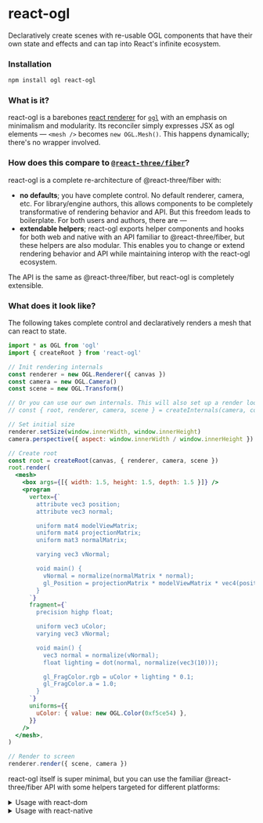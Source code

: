 # react-ogl

Declaratively create scenes with re-usable OGL components that have their own state and effects and can tap into React's infinite ecosystem.

### Installation

```bash
npm install ogl react-ogl
```

### What is it?

react-ogl is a barebones [react renderer](https://reactjs.org/docs/codebase-overview.html#renderers) for [`ogl`](https://npmjs.com/ogl) with an emphasis on minimalism and modularity. Its reconciler simply expresses JSX as ogl elements — `<mesh />` becomes `new OGL.Mesh()`. This happens dynamically; there's no wrapper involved.

### How does this compare to [`@react-three/fiber`](https://github.com/pmndrs/react-three-fiber)?

react-ogl is a complete re-architecture of @react-three/fiber with:

- **no defaults**; you have complete control. No default renderer, camera, etc. For library/engine authors, this allows components to be completely transformative of rendering behavior and API. But this freedom leads to boilerplate. For both users and authors, there are —
- **extendable helpers**; react-ogl exports helper components and hooks for both web and native with an API familiar to @react-three/fiber, but these helpers are also modular. This enables you to change or extend rendering behavior and API while maintaining interop with the react-ogl ecosystem.

The API is the same as @react-three/fiber, but react-ogl is completely extensible.

### What does it look like?

The following takes complete control and declaratively renders a mesh that can react to state.

```jsx
import * as OGL from 'ogl'
import { createRoot } from 'react-ogl'

// Init rendering internals
const renderer = new OGL.Renderer({ canvas })
const camera = new OGL.Camera()
const scene = new OGL.Transform()

// Or you can use our own internals. This will also set up a render loop.
// const { root, renderer, camera, scene } = createInternals(camera, config)

// Set initial size
renderer.setSize(window.innerWidth, window.innerHeight)
camera.perspective({ aspect: window.innerWidth / window.innerHeight })

// Create root
const root = createRoot(canvas, { renderer, camera, scene })
root.render(
  <mesh>
    <box args={[{ width: 1.5, height: 1.5, depth: 1.5 }]} />
    <program
      vertex={`
        attribute vec3 position;
        attribute vec3 normal;

        uniform mat4 modelViewMatrix;
        uniform mat4 projectionMatrix;
        uniform mat3 normalMatrix;

        varying vec3 vNormal;

        void main() {
          vNormal = normalize(normalMatrix * normal);
          gl_Position = projectionMatrix * modelViewMatrix * vec4(position, 1.0);
        }
      `}
      fragment={`
        precision highp float;

        uniform vec3 uColor;
        varying vec3 vNormal;

        void main() {
          vec3 normal = normalize(vNormal);
          float lighting = dot(normal, normalize(vec3(10)));

          gl_FragColor.rgb = uColor + lighting * 0.1;
          gl_FragColor.a = 1.0;
        }
      `}
      uniforms={{
        uColor: { value: new OGL.Color(0xf5ce54) },
      }}
    />
  </mesh>,
)

// Render to screen
renderer.render({ scene, camera })
```

react-ogl itself is super minimal, but you can use the familiar @react-three/fiber API with some helpers targeted for different platforms:

<details>
  <summary>Usage with react-dom</summary>

<br />

This example uses [`create-react-app`](https://reactjs.org/docs/create-a-new-react-app.html#create-react-app) for the sake of simplicity, but you can use your own environment or [create a codesandbox](https://react.new).

```bash
# Create app
npx create-react-app my-app
cd my-app

# Install dependencies
npm install ogl react-ogl

# Start
npm run start
```

Inside of our app, we can use the same API as @react-three/fiber but with OGL elements and methods.

```jsx
import * as OGL from 'ogl'
import { useRef, useState } from 'react'
import { useFrame, Canvas } from 'react-ogl/web'
import { render } from 'react-dom'

const hotpink = new OGL.Color(0xfba2d4)
const orange = new OGL.Color(0xf5ce54)

const Box = (props) => {
  const mesh = useRef()
  const [hovered, setHover] = useState(false)
  const [active, setActive] = useState(false)

  useFrame(() => (mesh.current.rotation.x += 0.01))

  return (
    <mesh
      {...props}
      ref={mesh}
      onClick={() => setActive((value) => !value)}
      onPointerOver={() => setHover(true)}
      onPointerOut={() => setHover(false)}
    >
      <box
        args={[
          active
            ? { width: 1.5, height: 1.5, depth: 1.5 }
            : { width: 1, height: 1, depth: 1 },
        ]}
      />
      <program
        vertex={`
          attribute vec3 position;
          attribute vec3 normal;

          uniform mat4 modelViewMatrix;
          uniform mat4 projectionMatrix;
          uniform mat3 normalMatrix;

          varying vec3 vNormal;

          void main() {
            vNormal = normalize(normalMatrix * normal);
            gl_Position = projectionMatrix * modelViewMatrix * vec4(position, 1.0);
          }
        `}
        fragment={`
          precision highp float;

          uniform vec3 uColor;
          varying vec3 vNormal;

          void main() {
            vec3 normal = normalize(vNormal);
            float lighting = dot(normal, normalize(vec3(10)));

            gl_FragColor.rgb = uColor + lighting * 0.1;
            gl_FragColor.a = 1.0;
          }
        `}
        uniforms={{
          uColor: { value: hovered ? hotpink : orange },
        }}
      />
    </mesh>
  )
}

render(
  <Canvas camera={{ position: [0, 0, 8] }}>
    <Box position={[-1.2, 0, 0]} />
    <Box position={[1.2, 0, 0]} />
  </Canvas>,
  document.getElementById('root'),
)
```

</details>

<details>
  <summary>Usage with react-native</summary>

<br />

This example uses [`expo-cli`](https://docs.expo.dev/get-started/create-a-new-app) for the sake of simplicity, but you can use your own barebones setup if you wish.

```bash
# Install expo-cli, this will create our app
npm install expo-cli -g

# Create app and cd into it
expo init my-app
cd my-app

# Install dependencies
npm install ogl react-ogl

# Start
expo start
```

Inside of our app, you can use the same API as web while running on native OpenGLES — no webview needed.

```js
import * as OGL from 'ogl'
import { useRef, useState } from 'react'
import { useFrame, Canvas } from 'react-ogl/native'
import { registerRootComponent } from 'expo'

const hotpink = new OGL.Color(0xfba2d4)
const orange = new OGL.Color(0xf5ce54)

const Box = (props) => {
  const mesh = useRef()
  const [hovered, setHover] = useState(false)
  const [active, setActive] = useState(false)

  useFrame(() => (mesh.current.rotation.x += 0.01))

  return (
    <mesh
      {...props}
      ref={mesh}
      onClick={() => setActive((value) => !value)}
      onPointerOver={() => setHover(true)}
      onPointerOut={() => setHover(false)}
    >
      <box
        args={[
          active
            ? { width: 1.5, height: 1.5, depth: 1.5 }
            : { width: 1, height: 1, depth: 1 },
        ]}
      />
      <program
        vertex={`
          attribute vec3 position;
          attribute vec3 normal;

          uniform mat4 modelViewMatrix;
          uniform mat4 projectionMatrix;
          uniform mat3 normalMatrix;

          varying vec3 vNormal;

          void main() {
            vNormal = normalize(normalMatrix * normal);
            gl_Position = projectionMatrix * modelViewMatrix * vec4(position, 1.0);
          }
        `}
        fragment={`
          precision highp float;

          uniform vec3 uColor;
          varying vec3 vNormal;

          void main() {
            vec3 normal = normalize(vNormal);
            float lighting = dot(normal, normalize(vec3(10)));

            gl_FragColor.rgb = uColor + lighting * 0.1;
            gl_FragColor.a = 1.0;
          }
        `}
        uniforms={{
          uColor: { value: hovered ? hotpink : orange },
        }}
      />
    </mesh>
  )
}

const App = () => (
  <Canvas camera={{ position: [0, 0, 8] }}>
    <Box position={[-1.2, 0, 0]} />
    <Box position={[1.2, 0, 0]} />
  </Canvas>
)

registerRootComponent(App)
```

</details>

